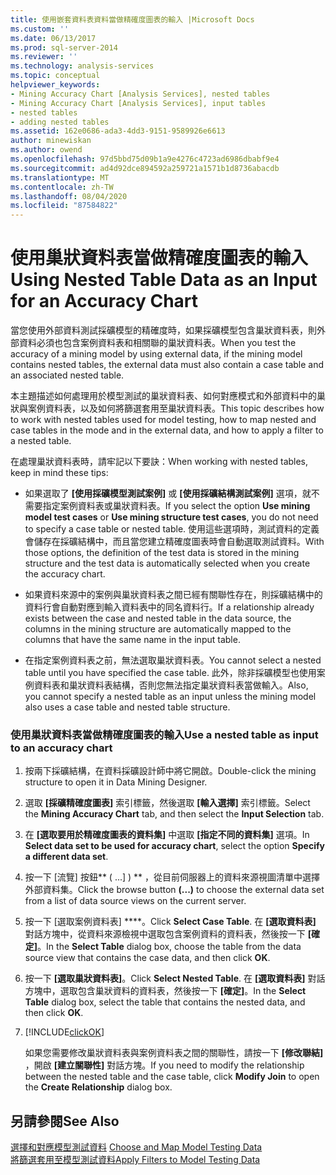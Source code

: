 ```yaml
---
title: 使用嵌套資料表資料當做精確度圖表的輸入 |Microsoft Docs
ms.custom: ''
ms.date: 06/13/2017
ms.prod: sql-server-2014
ms.reviewer: ''
ms.technology: analysis-services
ms.topic: conceptual
helpviewer_keywords:
- Mining Accuracy Chart [Analysis Services], nested tables
- Mining Accuracy Chart [Analysis Services], input tables
- nested tables
- adding nested tables
ms.assetid: 162e0686-ada3-4dd3-9151-9589926e6613
author: minewiskan
ms.author: owend
ms.openlocfilehash: 97d5bbd75d09b1a9e4276c4723ad6986dbabf9e4
ms.sourcegitcommit: ad4d92dce894592a259721a1571b1d8736abacdb
ms.translationtype: MT
ms.contentlocale: zh-TW
ms.lasthandoff: 08/04/2020
ms.locfileid: "87584822"
---
```

# <a name="using-nested-table-data-as-an-input-for-an-accuracy-chart"></a><span data-ttu-id="c221a-102">使用巢狀資料表當做精確度圖表的輸入</span><span class="sxs-lookup"><span data-stu-id="c221a-102">Using Nested Table Data as an Input for an Accuracy Chart</span></span>
  <span data-ttu-id="c221a-103">當您使用外部資料測試採礦模型的精確度時，如果採礦模型包含巢狀資料表，則外部資料必須也包含案例資料表和相關聯的巢狀資料表。</span><span class="sxs-lookup"><span data-stu-id="c221a-103">When you test the accuracy of a mining model by using external data, if the mining model contains nested tables, the external data must also contain a case table and an associated nested table.</span></span>  
  
 <span data-ttu-id="c221a-104">本主題描述如何處理用於模型測試的巢狀資料表、如何對應模式和外部資料中的巢狀與案例資料表，以及如何將篩選套用至巢狀資料表。</span><span class="sxs-lookup"><span data-stu-id="c221a-104">This topic describes how to work with nested tables used for model testing, how to map nested and case tables in the mode and in the external data, and how to apply a filter to a nested table.</span></span>  
  
 <span data-ttu-id="c221a-105">在處理巢狀資料表時，請牢記以下要訣：</span><span class="sxs-lookup"><span data-stu-id="c221a-105">When working with nested tables, keep in mind these tips:</span></span>  
  
-   <span data-ttu-id="c221a-106">如果選取了 **[使用採礦模型測試案例]** 或 **[使用採礦結構測試案例]** 選項，就不需要指定案例資料表或巢狀資料表。</span><span class="sxs-lookup"><span data-stu-id="c221a-106">If you select the option **Use mining model test cases** or **Use mining structure test cases**, you do not need to specify a case table or nested table.</span></span> <span data-ttu-id="c221a-107">使用這些選項時，測試資料的定義會儲存在採礦結構中，而且當您建立精確度圖表時會自動選取測試資料。</span><span class="sxs-lookup"><span data-stu-id="c221a-107">With those options, the definition of the test data is stored in the mining structure and the test data is automatically selected when you create the accuracy chart.</span></span>  
  
-   <span data-ttu-id="c221a-108">如果資料來源中的案例與巢狀資料表之間已經有關聯性存在，則採礦結構中的資料行會自動對應到輸入資料表中的同名資料行。</span><span class="sxs-lookup"><span data-stu-id="c221a-108">If a relationship already exists between the case and nested table in the data source, the columns in the mining structure are automatically mapped to the columns that have the same name in the input table.</span></span>  
  
-   <span data-ttu-id="c221a-109">在指定案例資料表之前，無法選取巢狀資料表。</span><span class="sxs-lookup"><span data-stu-id="c221a-109">You cannot select a nested table until you have specified the case table.</span></span> <span data-ttu-id="c221a-110">此外，除非採礦模型也使用案例資料表和巢狀資料表結構，否則您無法指定巢狀資料表當做輸入。</span><span class="sxs-lookup"><span data-stu-id="c221a-110">Also, you cannot specify a nested table as an input unless the mining model also uses a case table and nested table structure.</span></span>  
  
### <a name="use-a-nested-table-as-input-to-an-accuracy-chart"></a><span data-ttu-id="c221a-111">使用巢狀資料表當做精確度圖表的輸入</span><span class="sxs-lookup"><span data-stu-id="c221a-111">Use a nested table as input to an accuracy chart</span></span>  
  
1.  <span data-ttu-id="c221a-112">按兩下採礦結構，在資料採礦設計師中將它開啟。</span><span class="sxs-lookup"><span data-stu-id="c221a-112">Double-click the mining structure to open it in Data Mining Designer.</span></span>  
  
2.  <span data-ttu-id="c221a-113">選取 **[採礦精確度圖表]** 索引標籤，然後選取 **[輸入選擇]** 索引標籤。</span><span class="sxs-lookup"><span data-stu-id="c221a-113">Select the **Mining Accuracy Chart** tab, and then select the **Input Selection** tab.</span></span>  
  
3.  <span data-ttu-id="c221a-114">在 **[選取要用於精確度圖表的資料集]** 中選取 **[指定不同的資料集]** 選項。</span><span class="sxs-lookup"><span data-stu-id="c221a-114">In **Select data set to be used for accuracy chart**, select the option **Specify a different data set**.</span></span>  
  
4.  <span data-ttu-id="c221a-115">按一下 [流覽] 按鈕\*\* ( ...] ) \*\* ，從目前伺服器上的資料來源視圖清單中選擇外部資料集。</span><span class="sxs-lookup"><span data-stu-id="c221a-115">Click the browse button **(...)** to choose the external data set from a list of data source views on the current server.</span></span>  
  
5.  <span data-ttu-id="c221a-116">按一下 [選取案例資料表] \*\*\*\*。</span><span class="sxs-lookup"><span data-stu-id="c221a-116">Click **Select Case Table**.</span></span> <span data-ttu-id="c221a-117">在 **[選取資料表]** 對話方塊中，從資料來源檢視中選取包含案例資料的資料表，然後按一下 **[確定]**。</span><span class="sxs-lookup"><span data-stu-id="c221a-117">In the **Select Table** dialog box, choose the table from the data source view that contains the case data, and then click **OK**.</span></span>  
  
6.  <span data-ttu-id="c221a-118">按一下 **[選取巢狀資料表]**。</span><span class="sxs-lookup"><span data-stu-id="c221a-118">Click **Select Nested Table**.</span></span> <span data-ttu-id="c221a-119">在 **[選取資料表]** 對話方塊中，選取包含巢狀資料的資料表，然後按一下 **[確定]**。</span><span class="sxs-lookup"><span data-stu-id="c221a-119">In the **Select Table** dialog box, select the table that contains the nested data, and then click **OK**.</span></span>  
  
7.  [!INCLUDE[clickOK](../../includes/clickok-md.md)]  
  
     <span data-ttu-id="c221a-120">如果您需要修改巢狀資料表與案例資料表之間的關聯性，請按一下 **[修改聯結]** ，開啟 **[建立關聯性]** 對話方塊。</span><span class="sxs-lookup"><span data-stu-id="c221a-120">If you need to modify the relationship between the nested table and the case table, click **Modify Join** to open the **Create Relationship** dialog box.</span></span>  
  
## <a name="see-also"></a><span data-ttu-id="c221a-121">另請參閱</span><span class="sxs-lookup"><span data-stu-id="c221a-121">See Also</span></span>  
 <span data-ttu-id="c221a-122">[選擇和對應模型測試資料](choose-and-map-model-testing-data.md) </span><span class="sxs-lookup"><span data-stu-id="c221a-122">[Choose and Map Model Testing Data](choose-and-map-model-testing-data.md) </span></span>  
 [<span data-ttu-id="c221a-123">將篩選套用至模型測試資料</span><span class="sxs-lookup"><span data-stu-id="c221a-123">Apply Filters to Model Testing Data</span></span>](apply-filters-to-model-testing-data.md)  
  
  
